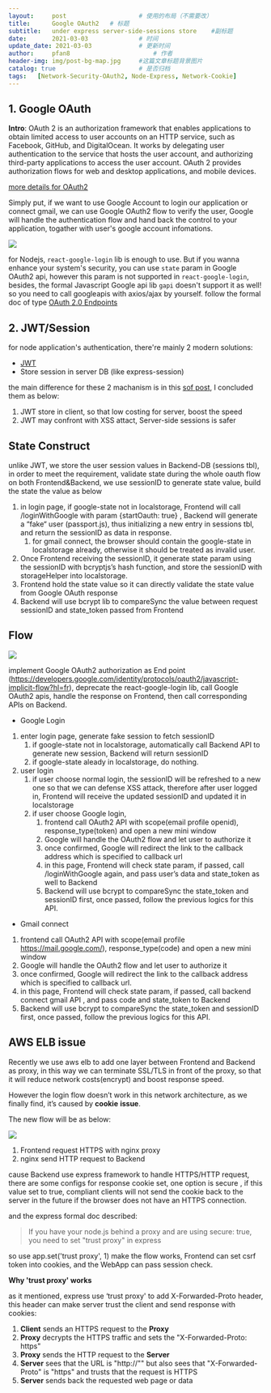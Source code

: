 ```yaml
---
layout:     post   				    # 使用的布局（不需要改）
title:      Google OAuth2	# 标题 
subtitle:   under express server-side-sessions store	#副标题
date:       2021-03-03 				# 时间
update_date: 2021-03-03  			# 更新时间
author:     pfan8 						# 作者
header-img: img/post-bg-map.jpg 	#这篇文章标题背景图片
catalog: true 						# 是否归档
tags:	[Network-Security-OAuth2, Node-Express, Network-Cookie]							#标签
---
```


## 1. Google OAuth

**Intro**: OAuth 2 is an authorization framework that enables applications to obtain limited access to user accounts on an HTTP service, such as Facebook, GitHub, and DigitalOcean. It works by delegating user authentication to the service that hosts the user account, and authorizing third-party applications to access the user account. OAuth 2 provides authorization flows for web and desktop applications, and mobile devices.

[more details for OAuth2](https://www.digitalocean.com/community/tutorials/an-introduction-to-oauth-2)

Simply put, if we want to use Google Account to login our application or connect gmail, we can use Google OAuth2 flow to verify the user, Google will handle the authentication flow and hand back the control to your application, togather with user's google account infomations.

![](https://developers.google.com/identity/protocols/oauth2/images/flows/implicit.png)

for Nodejs, `react-google-login` lib is enough to use. But if you wanna enhance your system's security, you can use `state` param in Google OAuth2 api, however this param is not supported in `react-google-login`, besides, the formal Javascript Google api lib `gapi` doesn't support it as well! so you need to call googleapis with axios/ajax by yourself. follow the formal doc of type [OAuth 2.0 Endpoints](https://developers.google.com/identity/protocols/oauth2/javascript-implicit-flow#oauth-2.0-endpoints)

## 2. JWT/Session

for node application's authentication, there're mainly 2 modern solutions:

+ [JWT](http://www.ruanyifeng.com/blog/2018/07/json_web_token-tutorial.html)
+ Store session in server DB (like express-session)

the main difference for these 2 machanism is in this [sof post](https://stackoverflow.com/questions/43452896/authentication-jwt-usage-vs-session), I concluded them as below:

1. JWT store in client, so that low costing for server, boost the speed
2. JWT may confront with XSS attact, Server-side sessions is safer

## State Construct

unlike JWT, we store the user session values in Backend-DB (sessions tbl), in order to meet the requirement, validate state during the whole oauth flow on both Frontend&Backend, we use sessionID to generate state value, build the state the value as below

1. in login page, if google-state not in localstorage, Frontend will call /loginWithGoogle with param {startOauth: true} ,  Backend will generate a “fake“ user (passport.js), thus initializing a new entry in sessions tbl, and return the sessionID as data in response.
   1. for gmail connect, the browser should contain the google-state in localstorage already, otherwise it should be treated as invalid user.
2. Once Frontend receiving the sessionID, it generate state param using the sessionID with bcryptjs’s hash function, and store the sessionID with storageHelper into localstorage.
3. Frontend hold the state value so it can directly validate the state value from Google OAuth response
4. Backend will use bcrypt lib to compareSync the value between request sessionID and state_token passed from Frontend

## Flow
![](https://thumbsnap.com/i/92rFej1X.jpg?0303)

implement Google OAuth2 authorization as End point (https://developers.google.com/identity/protocols/oauth2/javascript-implicit-flow?hl=fr), deprecate the react-google-login lib, call Google OAuth2 apis, handle the response on Frontend, then call  corresponding APIs on Backend. 

- Google Login

1. enter login page, generate fake session to fetch sessionID
   1. if google-state not in localstorage, automatically call Backend API to generate new session, Backend will return sessionID
   2. if google-state aleady in localstorage, do nothing.
2. user login
   1. if user choose normal login, the sessionID will be refreshed to a new one so that we can defense XSS attack, therefore after user logged in, Frontend will receive the updated sessionID and updated it in localstorage
   2. if user choose Google login, 
      1. frontend call OAuth2 API with scope(email profile openid), response_type(token) and open a new mini window
      2. Google will handle the OAuth2 flow and let user to authorize it
      3. once confirmed, Google will redirect the link to the callback address which is specified to callback url
      4. in this page, Frontend will check state param, if passed, call /loginWithGoogle again, and pass user’s data and state_token as well to Backend
      5. Backend will use bcrypt to compareSync the state_token and sessionID first, once passed, follow the previous logics for this API.

- Gmail connect

1. frontend call OAuth2 API with scope(email profile https://mail.google.com/), response_type(code)  and open a new mini window
2. Google will handle the OAuth2 flow and let user to authorize it
3. once confirmed, Google will redirect the link to the callback address which is specified to callback url.
4. in this page, Frontend will check state param, if passed, call backend connect gmail API , and pass code and state_token to Backend
5. Backend will use bcrypt to compareSync the state_token and sessionID first, once passed, follow the previous logics for this API.

## AWS ELB issue

Recently we use aws elb to add one layer between Frontend and Backend as proxy, in this way we can terminate SSL/TLS in front of the proxy, so that it will reduce network costs(encrypt) and boost response speed. 

However the login flow doesn’t work in this network architecture, as we finally find, it’s caused by **cookie** **issue**.

The new flow will be as below:

![](https://thumbsnap.com/s/etVKhb6D.png?0303)

1. Frontend request HTTPS with nginx proxy
2. nginx send HTTP request to Backend

cause Backend use express framework to handle HTTPS/HTTP request,  there are some configs for response cookie set, one option is secure , if this value set to true, compliant clients will not send the cookie back to the server in the future if the browser does not have an HTTPS connection. 

and the express formal doc described:

> If you have your node.js behind a proxy and are using secure: true, you need to set "trust proxy" in express

so use app.set('trust proxy', 1) make the flow works, Frontend can set csrf token into cookies, and the WebApp can pass session check.

**Why 'trust proxy' works**

as it mentioned, express use ‘trust proxy' to add X-Forwarded-Proto header, this header can make server trust the client and send response with cookies:

1. **Client** sends an HTTPS request to the **Proxy**
2. **Proxy** decrypts the HTTPS traffic and sets the "X-Forwarded-Proto: https"
3. **Proxy** sends the HTTP request to the **Server**
4. **Server** sees that the URL is "http://"" but also sees that "X-Forwarded-Proto" is "https" and trusts that the request is HTTPS
5. **Server** sends back the requested web page or data